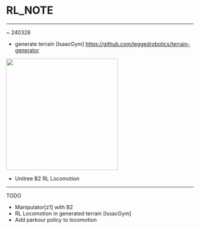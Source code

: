 # RL_NOTE

---
~ 240328
+ generate terrain [IsaacGym]  <https://github.com/leggedrobotics/terrain-generator>

<img src="https://github.com/rlawlsdn1130/RL_NOTE/assets/88181153/9edb3527-d3b1-4659-a122-6e0a7a7ce3b8" width="300" height="300"/>

+ Unitree B2 RL Locomotion

---
TODO
+ Manipulator[z1] with B2
+ RL Locomotion in generated terrain [IssacGym]
+ Add parkour policy to locomotion
